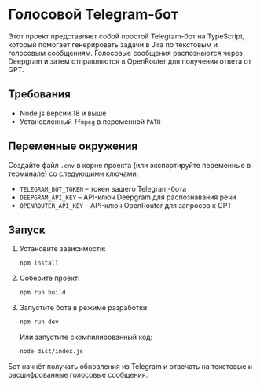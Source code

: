 # Голосовой Telegram-бот

Этот проект представляет собой простой Telegram-бот на TypeScript, который помогает генерировать задачи в Jira по текстовым и голосовым сообщениям. Голосовые сообщения распознаются через Deepgram и затем отправляются в OpenRouter для получения ответа от GPT.

## Требования

- Node.js версии 18 и выше
- Установленный `ffmpeg` в переменной `PATH`

## Переменные окружения

Создайте файл `.env` в корне проекта (или экспортируйте переменные в терминале) со следующими ключами:

- `TELEGRAM_BOT_TOKEN` – токен вашего Telegram-бота
- `DEEPGRAM_API_KEY` – API-ключ Deepgram для распознавания речи
- `OPENROUTER_API_KEY` – API-ключ OpenRouter для запросов к GPT

## Запуск

1. Установите зависимости:
   ```bash
   npm install
   ```
2. Соберите проект:
   ```bash
   npm run build
   ```
3. Запустите бота в режиме разработки:
   ```bash
   npm run dev
   ```
   Или запустите скомпилированный код:
   ```bash
   node dist/index.js
   ```

Бот начнёт получать обновления из Telegram и отвечать на текстовые и расшифрованные голосовые сообщения.
